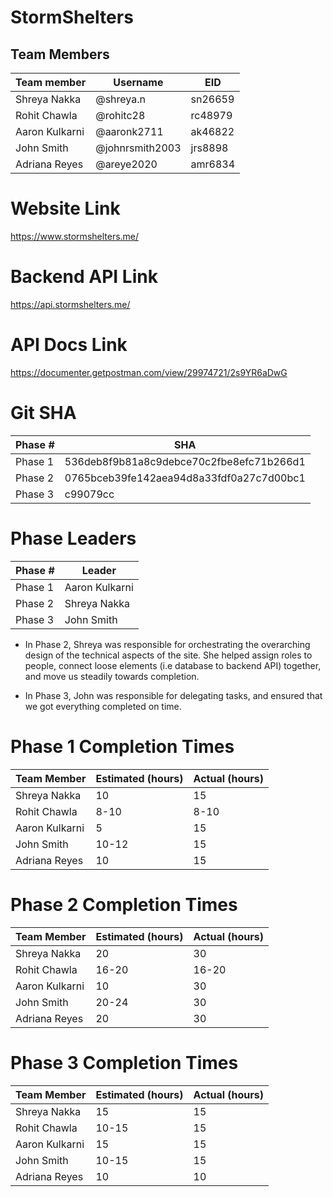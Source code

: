 # StormShelters
## Team Members
| Team member  | Username | EID |
| ------------- | ------------- | --------- |
| Shreya Nakka  | @shreya.n  |  sn26659
| Rohit Chawla  | @rohitc28  | rc48979
| Aaron Kulkarni| @aaronk2711 | ak46822
| John Smith    | @johnrsmith2003 | jrs8898
| Adriana Reyes | @areye2020  | amr6834


# Website Link

https://www.stormshelters.me/

# Backend API Link

https://api.stormshelters.me/

# API Docs Link

https://documenter.getpostman.com/view/29974721/2s9YR6aDwG


# Git SHA

| Phase #| SHA|
| ------ |--- |
| Phase 1| 536deb8f9b81a8c9debce70c2fbe8efc71b266d1 |
| Phase 2| 0765bceb39fe142aea94d8a33fdf0a27c7d00bc1 |
| Phase 3| c99079cc |

# Phase Leaders

| Phase #| Leader |
| -------|--------|
| Phase 1| Aaron Kulkarni |
| Phase 2| Shreya Nakka |
| Phase 3| John Smith |

* In Phase 2, Shreya was responsible for orchestrating the overarching design of the technical aspects of the site. She helped assign roles to people, connect loose elements (i.e database to backend API) together, and move us steadily towards completion. 

* In Phase 3, John was responsible for delegating tasks, and ensured that we got everything completed on time.

# Phase 1 Completion Times

|Team Member| Estimated (hours) | Actual (hours)|
| ----------|-------------------| --------------|
|Shreya Nakka |10 | 15|
|Rohit Chawla |8-10| 8-10|
|Aaron Kulkarni|5| 15|
|John Smith    |10-12 | 15|
|Adriana Reyes | 10 | 15|

# Phase 2 Completion Times

|Team Member| Estimated (hours) | Actual (hours)|
| ----------|-------------------| --------------|
|Shreya Nakka |20 | 30|
|Rohit Chawla |16-20| 16-20|
|Aaron Kulkarni|10 | 30|
|John Smith    |20-24 | 30|
|Adriana Reyes | 20 | 30|

# Phase 3 Completion Times

|Team Member| Estimated (hours) | Actual (hours)|
| ----------|-------------------| --------------|
|Shreya Nakka |15 | 15|
|Rohit Chawla |10-15| 15|
|Aaron Kulkarni|15 | 15|
|John Smith    |10-15 | 15|
|Adriana Reyes | 10 | 10|
